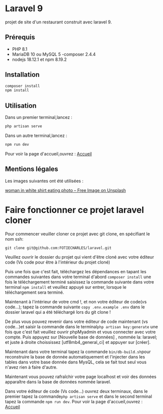 # Laravel 9

projet de site d'un restaurant construit avec laravel 9.

## Prérequis

- PHP 8.1
- MariaDB 10 ou MySQL 5
-composer 2.4.4
- nodejs 18.12.1 et npm 8.19.2

## Installation

```bash
composer install
npm install
```

## Utilisation

Dans un premier terminal,lancez :

```bash
php artisan serve
```

Dans un autre terminal,lancez :

```bash
npm run dev
```

Pour voir la page d'accueil,ouvrez : [Accueil](http://127.0.0.1:8000)

## Mentions légales

Les images suivantes ont été utilisées :

[woman in white shirt eating photo – Free Image on Unsplash](https://unsplash.com/photos/CAhjZmVk5H4)



# Faire fonctionner ce projet laravel cloner

Pour commencer veuiller cloner ce projet avec git clone, en spécifiant le nom ssh:

`git clone git@github.com:FOTIECHARLES/laravel.git`

Veuillez ouvrir le dossier du projet qui vient d'être cloné avec votre éditeur code (Vs code pour être à l'intérieur du projet cloné)

Puis une fois que c'est fait, téléchargez les dépendances en tapant les commandes suivantes dans votre terminal d'abord `composer install` une fois le téléchargement terminé saisissez la commande suivante dans votre terminal `npm install` et veuillez appuyé sur entrer, lorsque le téléchargement sera terminé.

Maintenant à l'intérieur de votre cmd !, et non votre éditeur de code(vs code...); tapez la commande suivante `copy .env.example .env` dans le dossier laravel qui a été téléchargé lors du git clone !

 De plus vous pouvez revenir dans votre éditeur de code maintenant (vs code...)et saisir la commande dans le terminal`php artisan key:generate` une fois que c'est fait veuillez ouvrir phpMyadmin et vous connecter avec votre compte. Puis appuyez sur [Nouvelle base de données] , nommée la: laravel; et juste à droite choississez [utf8mb4_general_ci] et appuyer sur [créer].

Maintenant dans votre terminal tapez la commande `bin/db-build.sh`pour reconstruire la base de donnée automatiquement et l'injecter dans les tables dans votre base donnée dans MysQL, cela se fait tout seul vous n'avez rien à faire d'autre.

Maintenant vous pouvez rafraîchir votre page localhost et voir des données apparaître dans la base de données nommée laravel.

Dans votre éditeur de code (Vs code...) ouvrez deux terminaux, dans le premier tapez la commande`php artisan serve` et dans le second terminal tapez la commande `npm run dev`.
Pour voir la page d'accueil,ouvrez : [Accueil](http://127.0.0.1:8000)